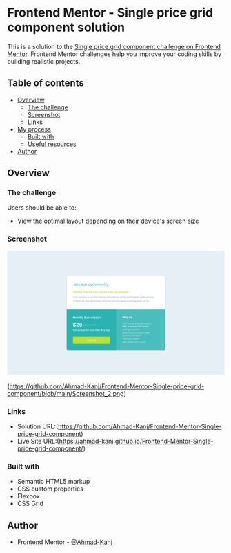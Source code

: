 # Frontend Mentor - Single price grid component solution

This is a solution to the [Single price grid component challenge on Frontend Mentor](https://www.frontendmentor.io/challenges/single-price-grid-component-5ce41129d0ff452fec5abbbc). Frontend Mentor challenges help you improve your coding skills by building realistic projects.

## Table of contents

- [Overview](#overview)
  - [The challenge](#the-challenge)
  - [Screenshot](#screenshot)
  - [Links](#links)
- [My process](#my-process)
  - [Built with](#built-with)
  - [Useful resources](#useful-resources)
- [Author](#author)

## Overview

### The challenge

Users should be able to:

- View the optimal layout depending on their device's screen size

### Screenshot

![](https://github.com/Ahmad-Kanj/Frontend-Mentor-Single-price-grid-component/blob/main/Screenshot_1.png)

(https://github.com/Ahmad-Kanj/Frontend-Mentor-Single-price-grid-component/blob/main/Screenshot_2.png)

### Links

- Solution URL:(https://github.com/Ahmad-Kanj/Frontend-Mentor-Single-price-grid-component)
- Live Site URL:(https://ahmad-kanj.github.io/Frontend-Mentor-Single-price-grid-component/)

### Built with

- Semantic HTML5 markup
- CSS custom properties
- Flexbox
- CSS Grid

## Author

- Frontend Mentor - [@Ahmad-Kanj](https://www.frontendmentor.io/profile/Ahmad-Kanj)
